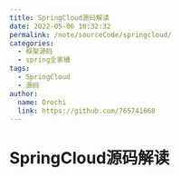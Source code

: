 ```yaml
---
title: SpringCloud源码解读
date: 2022-05-06 10:32:32
permalink: /note/sourceCode/springcloud/
categories:
  - 框架源码
  - spring全家桶
tags:
  - SpringCloud
  - 源码
author: 
  name: Orochi
  link: https://github.com/765741668
---
```

# SpringCloud源码解读
